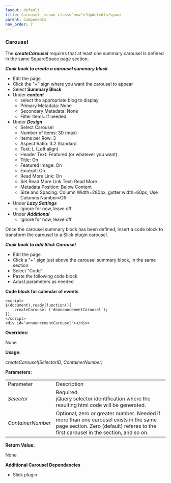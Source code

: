 ```yaml
---
layout: default
title: Carousel  <span class="new">(Updated)</span>
parent: Components
nav_order: 7
---
```


### Carousel

The ***createCarousel*** requires that at least one summary carousel is defined in the same SquareSpace page section.   

***Cook book to create a carousel summary block***
- Edit the page
- Click the "+" sign where you want the carousel to appear
- Select **Summary Block**
- Under ***content*** 
	- select the appropriate blog to display
	- Primary Metadata: None
	- Secondary Metadata: None
	- Filter Items: If needed
- Under ***Design*** 
	- Select Carousel
	- Number of items: 30 (max)
	- Items per Row: 3 
	- Aspect Ratio: 3:2 Standard
	- Text: L (Left align)
	- Header Text: Featured (or whatever you want)
	- Title: On
	- Featured Image: On
	- Excerpt: On
	- Read More Link: On
	- Set Read More Link Text: Read More
	- Metadata Position: Below Content
	- Size and Spacing: Column Width=280px, gutter width=60px, Use Columns Number=Off
- Under ***Lazy Settings***
	- Ignore for now, leave off
- Under ***Additional***
	- Ignore for now, leave off

Once the carousel summary block has been defined, insert a code block to 
transform the carousel to a Slick plugin carousel.  

***Cook book to add Slick Carousel***
- Edit the page
- Click a "+" sign just above the carousel summary block, in the same section 
- Select "Code"
- Paste the following code block
- Adust parameters as needed

**Code block for calendar of events**
```
<script>
$(document).ready(function(){
    createCarousel ('#announcementCarousel');    
});
</script>
<div id="announcementCarousel"></div>
``` 

**Overrides:**

None

**Usage:**

*createCarousel(SelectorID, ContainerNumber)*

**Parameters:**

<table class="ws-table-all notranslate"> 
  <tbody>
    <tr class="tableTop">
     <td style="width:120px">Parameter</td>
     <td>Description</td>
    </tr>
    <tr>
      <td><em>Selector</em></td>
      <td>Required.<br>jQuery selector identification where the resulting html code will be generated.</td>
    </tr>
    <tr>
      <td><em>ContainerNumber</em></td>
      <td>Optional, zero or greater number.  Needed if more than one carousel exists in the same page section.  Zero (default) referes to the first carousel in the section, and so on.
      </td>
    </tr>
  </tbody>
</table>

**Return Value:**

None


**Additional Carousel Dependancies**

- Slick plugin
